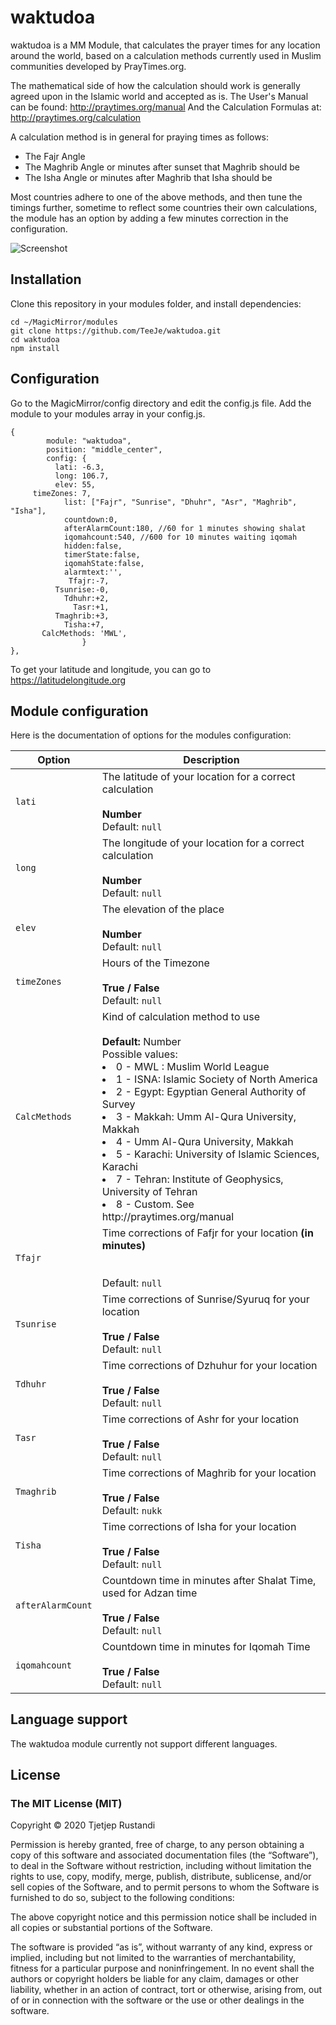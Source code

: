 # waktudoa
waktudoa is a MM Module, that calculates the prayer times for any location around the world, based on a calculation methods currently used in Muslim communities developed by PrayTimes.org.

The mathematical side of how the calculation should work is generally agreed upon in the Islamic world and accepted as is.
The User's Manual can be found:
http://praytimes.org/manual
And the Calculation Formulas at:
http://praytimes.org/calculation

A calculation method is in general for praying times as follows:

- The Fajr Angle
- The Maghrib Angle or minutes after sunset that Maghrib should be
- The Isha Angle or minutes after Maghrib that Isha should be

Most countries adhere to one of the above methods, and then tune the timings further, sometime to reflect some countries their own calculations, the module has an option by adding a few minutes correction in the configuration.

![Screenshot](screenshot.png)

## Installation
Clone this repository in your modules folder, and install dependencies:

```
cd ~/MagicMirror/modules
git clone https://github.com/TeeJe/waktudoa.git
cd waktudoa
npm install
```

## Configuration
Go to the MagicMirror/config directory and edit the config.js file.
Add the module to your modules array in your config.js.

```
{
        module: "waktudoa",
        position: "middle_center",
        config: {
          lati: -6.3,
          long: 106.7,
          elev: 55,
     timeZones: 7,
            list: ["Fajr", "Sunrise", "Dhuhr", "Asr", "Maghrib", "Isha"],
            countdown:0,
            afterAlarmCount:180, //60 for 1 minutes showing shalat
            iqomahcount:540, //600 for 10 minutes waiting iqomah
            hidden:false,
            timerState:false,
            iqomahState:false,
            alarmtext:'',
             Tfajr:-7,
          Tsunrise:-0,
            Tdhuhr:+2,
              Tasr:+1,
          Tmaghrib:+3,
            Tisha:+7,
       CalcMethods: 'MWL',
                }
},
```
To get your latitude and longitude, you can go to https://latitudelongitude.org

## Module configuration
Here is the documentation of options for the modules configuration:

<table>
  <thead>
    <tr>
      <th>Option</th>
      <th>Description</th>
    </tr>
  </thead>
  <tbody>
    <tr>
      <td><code>lati</code></td>
      <td>The latitude of your location for a correct calculation<br /><br /><strong>Number</strong><br />Default: <code>null</code></td>
    </tr>
    <tr>
      <td><code>long</code></td>
      <td>The longitude of your location for a correct calculation<br /><br /><strong>Number</strong><br />Default: <code>null</code></td>
    </tr>
    <tr>
      <td><code>elev</code></td>
      <td>The elevation of the place <br /><br /><strong>Number</strong><br />Default: <code>null</code></td>
    </tr>
    <tr>
    <td><code>timeZones</code></td>
    <td>Hours of the Timezone<br /><br /><strong>True / False</strong><br />Default: <code>null</code></td>
  </tr>       
    <tr>
      <td><code>CalcMethods</code></td>
      <td>Kind of calculation method to use<br /><br /><strong>Default: </strong>Number<br /></strong>Possible values:
	  <li>0 - MWL : Muslim World League</li>
	  <li>1 - ISNA: Islamic Society of North America</li>
	  <li>2 - Egypt: Egyptian General Authority of Survey</li>
	  <li>3 - Makkah: Umm Al-Qura University, Makkah</li>
	  <li>4 - Umm Al-Qura University, Makkah</li>
	  <li>5 - Karachi: University of Islamic Sciences, Karachi</li>
	  <li>7 - Tehran: Institute of Geophysics, University of Tehran</li>
	  <li>8 - Custom. See http://praytimes.org/manual</li>
	</strong></td>
    </tr>
    <tr>
      <td><code>Tfajr</code></td>
	<td>Time corrections of Fafjr for your location <strong>(in minutes)</strong><br /><br /><br />Default: <code>null</code></td>
    </tr>
    <tr>
      <td><code>Tsunrise</code></td>
      <td>Time corrections of Sunrise/Syuruq for your location <br /><br /><strong>True / False</strong><br />Default: <code>null</code></td>
    </tr>
     <tr>
      <td><code>Tdhuhr</code></td>
      <td>Time corrections of Dzhuhur for your location<br /><br /><strong>True / False</strong><br />Default: <code>null</code></td>
    </tr>
    <tr>
      <td><code>Tasr</code></td>
      <td>Time corrections of Ashr for your location<br /><br /><strong>True / False</strong><br />Default: <code>null</code></td>
    </tr>
    <tr>
      <td><code>Tmaghrib</code></td>
      <td>Time corrections of Maghrib for your location<br /><br /><strong>True / False</strong><br />Default: <code>nukk</code></td>
    </tr>  
    <tr>      
      <td><code>Tisha</code></td>
      <td>Time corrections of Isha for your location<br /><br /><strong>True / False</strong><br />Default: <code>null</code></td>
    </tr>
    <tr>     
      <td><code>afterAlarmCount</code></td>
      <td>Countdown time in minutes after Shalat Time, used for Adzan time<br /><br /><strong>True / False</strong><br />Default: <code>null</code></td>
    </tr>          
    <tr>
      <td><code>iqomahcount</code></td>
      <td>Countdown time in minutes for Iqomah Time<br /><br /><strong>True / False</strong><br />Default: <code>null</code></td>
    </tr>
    <tr>

</tbody>
</table>

## Language support
The waktudoa module currently not support different languages.

## License
### The MIT License (MIT)

Copyright © 2020 Tjetjep Rustandi

Permission is hereby granted, free of charge, to any person obtaining a copy of this software and associated documentation files (the “Software”), to deal in the Software without restriction, including without limitation the rights to use, copy, modify, merge, publish, distribute, sublicense, and/or sell copies of the Software, and to permit persons to whom the Software is furnished to do so, subject to the following conditions:

The above copyright notice and this permission notice shall be included in all copies or substantial portions of the Software.

The software is provided “as is”, without warranty of any kind, express or implied, including but not limited to the warranties of merchantability, fitness for a particular purpose and noninfringement. In no event shall the authors or copyright holders be liable for any claim, damages or other liability, whether in an action of contract, tort or otherwise, arising from, out of or in connection with the software or the use or other dealings in the software.
